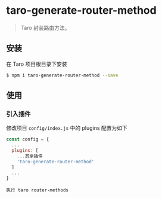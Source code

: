 # taro-generate-router-method

> Taro 封装路由方法。

## 安装

在 Taro 项目根目录下安装

```bash
$ npm i taro-generate-router-method --save
```

## 使用

### 引入插件


修改项目 `config/index.js` 中的 plugins 配置为如下

```js
const config = {
  ...
  plugins: [
    ...其余插件
    'taro-generate-router-method'
  ]
  ...
}
```

```
执行 taro router-methods

```
